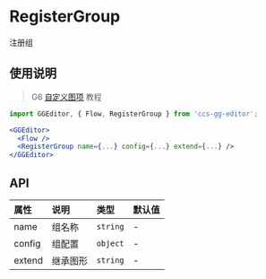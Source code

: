 # RegisterGroup

注册组

## 使用说明

> G6 [自定义图项](https://antv.alipay.com/zh-cn/g6/1.x/tutorial/custom-shape.html) 教程

```jsx
import GGEditor, { Flow, RegisterGroup } from 'ccs-gg-editor';

<GGEditor>
  <Flow />
  <RegisterGroup name={...} config={...} extend={...} />
</GGEditor>
```

## API

| 属性 | 说明 | 类型 | 默认值 |
| :--- | :--- | :--- | :--- |
| name | 组名称 | `string` | - |
| config | 组配置 | `object` | - |
| extend | 继承图形 | `string` | - |
